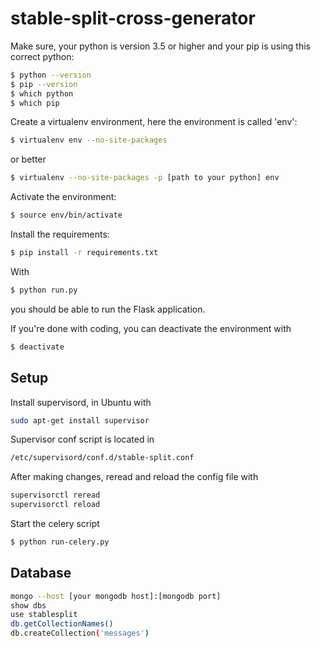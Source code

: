 # stable-split-cross-generator

Make sure, your python is version 3.5 or higher and your pip is using this correct python:

```bash
$ python --version
$ pip --version
$ which python
$ which pip
```
Create a virtualenv environment, here the environment is called 'env':

```bash
$ virtualenv env --no-site-packages
```
or better

```bash
$ virtualenv --no-site-packages -p [path to your python] env
```
Activate the environment:

```bash
$ source env/bin/activate
```

Install the requirements:

```bash
$ pip install -r requirements.txt
```

With

```bash
$ python run.py
```
you should be able to run the Flask application.

If you're done with coding, you can deactivate the environment with

```bash
$ deactivate
```

## Setup

Install supervisord, in Ubuntu with

```bash
sudo apt-get install supervisor
```

Supervisor conf script is located in
```bash
/etc/supervisord/conf.d/stable-split.conf
```

After making changes, reread and reload the config file with
```bash
supervisorctl reread
supervisorctl reload
```


Start the celery script

```bash
$ python run-celery.py
```

## Database

```bash
mongo --host [your mongodb host]:[mongodb port]
show dbs
use stablesplit
db.getCollectionNames()
db.createCollection('messages')
```
